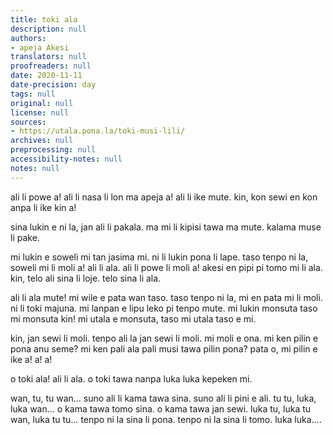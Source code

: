 ```yaml
---
title: toki ala
description: null
authors:
- apeja Akesi
translators: null
proofreaders: null
date: 2020-11-11
date-precision: day
tags: null
original: null
license: null
sources:
- https://utala.pona.la/toki-musi-lili/
archives: null
preprocessing: null
accessibility-notes: null
notes: null
---
```


ali li powe a! ali li nasa li lon ma apeja a! ali li ike mute. kin, kon sewi en kon anpa li ike kin a!

sina lukin e ni la, jan ali li pakala. ma mi li kipisi tawa ma mute. kalama muse li pake.

mi lukin e soweli mi tan jasima mi. ni li lukin pona li lape. taso tenpo ni la, soweli mi li moli a! ali li ala. ali li powe li moli a! akesi en pipi pi tomo mi li ala. kin, telo ali sina li loje. telo sina li ala.

ali li ala mute! mi wile e pata wan taso. taso tenpo ni la, mi en pata mi li moli. ni li toki majuna. mi lanpan e lipu leko pi tenpo mute. mi lukin monsuta taso mi monsuta kin! mi utala e monsuta, taso mi utala taso e mi.

kin, jan sewi li moli. tenpo ali la jan sewi li moli. mi moli e ona. mi ken pilin e pona anu seme? mi ken pali ala pali musi tawa pilin pona? pata o, mi pilin e ike a! a! a!

o toki ala! ali li ala. o toki tawa nanpa luka luka kepeken mi.

wan, tu, tu wan… suno ali li kama tawa sina. suno ali li pini e ali. tu tu, luka, luka wan… o kama tawa tomo sina. o kama tawa jan sewi. luka tu, luka tu wan, luka tu tu… tenpo ni la sina li pona. tenpo ni la sina li tomo. luka luka….